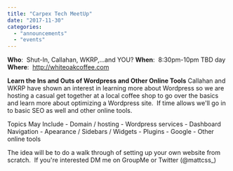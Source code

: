 ```yaml
---
title: "Carpex Tech MeetUp"
date: "2017-11-30"
categories: 
  - "announcements"
  - "events"
---
```


**Who**:  Shut-In, Callahan, WKRP,...and YOU? **When**:  8:30pm-10pm TBD day **Where**:  http://whiteoakcoffee.com

**Learn the Ins and Outs of Wordpress and Other Online Tools** Callahan and WKRP have shown an interest in learning more about Wordpress so we are hosting a casual get together at a local coffee shop to go over the basics and learn more about optimizing a Wordpress site.  If time allows we'll go in to basic SEO as well and other online tools.

Topics May Include - Domain / hosting - Wordpress services - Dashboard Navigation - Apearance / Sidebars / Widgets - Plugins - Google - Other online tools

The idea will be to do a walk through of setting up your own website from scratch.  If you're interested DM me on GroupMe or Twitter (@mattcss\_)
